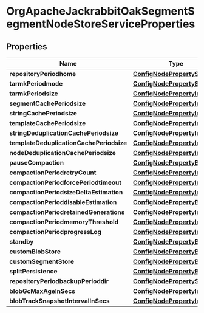 
# OrgApacheJackrabbitOakSegmentSegmentNodeStoreServiceProperties

## Properties
Name | Type | Description | Notes
------------ | ------------- | ------------- | -------------
**repositoryPeriodhome** | [**ConfigNodePropertyString**](ConfigNodePropertyString.md) |  |  [optional]
**tarmkPeriodmode** | [**ConfigNodePropertyString**](ConfigNodePropertyString.md) |  |  [optional]
**tarmkPeriodsize** | [**ConfigNodePropertyInteger**](ConfigNodePropertyInteger.md) |  |  [optional]
**segmentCachePeriodsize** | [**ConfigNodePropertyInteger**](ConfigNodePropertyInteger.md) |  |  [optional]
**stringCachePeriodsize** | [**ConfigNodePropertyInteger**](ConfigNodePropertyInteger.md) |  |  [optional]
**templateCachePeriodsize** | [**ConfigNodePropertyInteger**](ConfigNodePropertyInteger.md) |  |  [optional]
**stringDeduplicationCachePeriodsize** | [**ConfigNodePropertyInteger**](ConfigNodePropertyInteger.md) |  |  [optional]
**templateDeduplicationCachePeriodsize** | [**ConfigNodePropertyInteger**](ConfigNodePropertyInteger.md) |  |  [optional]
**nodeDeduplicationCachePeriodsize** | [**ConfigNodePropertyInteger**](ConfigNodePropertyInteger.md) |  |  [optional]
**pauseCompaction** | [**ConfigNodePropertyBoolean**](ConfigNodePropertyBoolean.md) |  |  [optional]
**compactionPeriodretryCount** | [**ConfigNodePropertyInteger**](ConfigNodePropertyInteger.md) |  |  [optional]
**compactionPeriodforcePeriodtimeout** | [**ConfigNodePropertyInteger**](ConfigNodePropertyInteger.md) |  |  [optional]
**compactionPeriodsizeDeltaEstimation** | [**ConfigNodePropertyInteger**](ConfigNodePropertyInteger.md) |  |  [optional]
**compactionPerioddisableEstimation** | [**ConfigNodePropertyBoolean**](ConfigNodePropertyBoolean.md) |  |  [optional]
**compactionPeriodretainedGenerations** | [**ConfigNodePropertyInteger**](ConfigNodePropertyInteger.md) |  |  [optional]
**compactionPeriodmemoryThreshold** | [**ConfigNodePropertyInteger**](ConfigNodePropertyInteger.md) |  |  [optional]
**compactionPeriodprogressLog** | [**ConfigNodePropertyInteger**](ConfigNodePropertyInteger.md) |  |  [optional]
**standby** | [**ConfigNodePropertyBoolean**](ConfigNodePropertyBoolean.md) |  |  [optional]
**customBlobStore** | [**ConfigNodePropertyBoolean**](ConfigNodePropertyBoolean.md) |  |  [optional]
**customSegmentStore** | [**ConfigNodePropertyBoolean**](ConfigNodePropertyBoolean.md) |  |  [optional]
**splitPersistence** | [**ConfigNodePropertyBoolean**](ConfigNodePropertyBoolean.md) |  |  [optional]
**repositoryPeriodbackupPerioddir** | [**ConfigNodePropertyString**](ConfigNodePropertyString.md) |  |  [optional]
**blobGcMaxAgeInSecs** | [**ConfigNodePropertyInteger**](ConfigNodePropertyInteger.md) |  |  [optional]
**blobTrackSnapshotIntervalInSecs** | [**ConfigNodePropertyInteger**](ConfigNodePropertyInteger.md) |  |  [optional]



